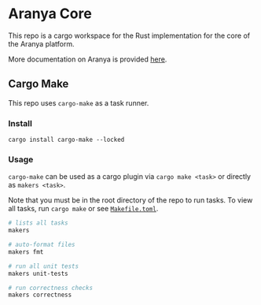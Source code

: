 # Aranya Core

This repo is a cargo workspace for the Rust implementation for the core of the Aranya platform.

More documentation on Aranya is provided [here](https://aranya-project.github.io/aranya-docs/).

## Cargo Make

This repo uses `cargo-make` as a task runner.

### Install

```
cargo install cargo-make --locked
```

### Usage

`cargo-make` can be used as a cargo plugin via `cargo make <task>` or directly as `makers <task>`.

Note that you must be in the root directory of the repo to run tasks. To view all tasks, run `cargo make` or see [`Makefile.toml`](Makefile.toml).

```sh
# lists all tasks
makers

# auto-format files
makers fmt

# run all unit tests
makers unit-tests

# run correctness checks
makers correctness
```
